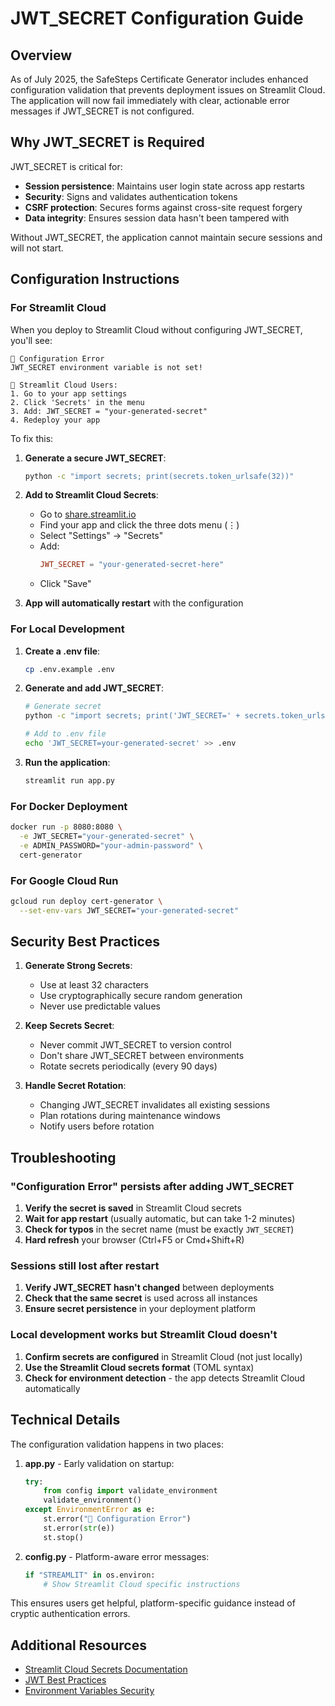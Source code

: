 # JWT_SECRET Configuration Guide

## Overview

As of July 2025, the SafeSteps Certificate Generator includes enhanced configuration validation that prevents deployment issues on Streamlit Cloud. The application will now fail immediately with clear, actionable error messages if JWT_SECRET is not configured.

## Why JWT_SECRET is Required

JWT_SECRET is critical for:
- **Session persistence**: Maintains user login state across app restarts
- **Security**: Signs and validates authentication tokens
- **CSRF protection**: Secures forms against cross-site request forgery
- **Data integrity**: Ensures session data hasn't been tampered with

Without JWT_SECRET, the application cannot maintain secure sessions and will not start.

## Configuration Instructions

### For Streamlit Cloud

When you deploy to Streamlit Cloud without configuring JWT_SECRET, you'll see:

```
🚨 Configuration Error
JWT_SECRET environment variable is not set!

📱 Streamlit Cloud Users:
1. Go to your app settings
2. Click 'Secrets' in the menu
3. Add: JWT_SECRET = "your-generated-secret"
4. Redeploy your app
```

To fix this:

1. **Generate a secure JWT_SECRET**:
   ```bash
   python -c "import secrets; print(secrets.token_urlsafe(32))"
   ```
   
2. **Add to Streamlit Cloud Secrets**:
   - Go to [share.streamlit.io](https://share.streamlit.io)
   - Find your app and click the three dots menu (⋮)
   - Select "Settings" → "Secrets"
   - Add:
     ```toml
     JWT_SECRET = "your-generated-secret-here"
     ```
   - Click "Save"

3. **App will automatically restart** with the configuration

### For Local Development

1. **Create a .env file**:
   ```bash
   cp .env.example .env
   ```

2. **Generate and add JWT_SECRET**:
   ```bash
   # Generate secret
   python -c "import secrets; print('JWT_SECRET=' + secrets.token_urlsafe(32))"
   
   # Add to .env file
   echo 'JWT_SECRET=your-generated-secret' >> .env
   ```

3. **Run the application**:
   ```bash
   streamlit run app.py
   ```

### For Docker Deployment

```bash
docker run -p 8080:8080 \
  -e JWT_SECRET="your-generated-secret" \
  -e ADMIN_PASSWORD="your-admin-password" \
  cert-generator
```

### For Google Cloud Run

```bash
gcloud run deploy cert-generator \
  --set-env-vars JWT_SECRET="your-generated-secret"
```

## Security Best Practices

1. **Generate Strong Secrets**:
   - Use at least 32 characters
   - Use cryptographically secure random generation
   - Never use predictable values

2. **Keep Secrets Secret**:
   - Never commit JWT_SECRET to version control
   - Don't share JWT_SECRET between environments
   - Rotate secrets periodically (every 90 days)

3. **Handle Secret Rotation**:
   - Changing JWT_SECRET invalidates all existing sessions
   - Plan rotations during maintenance windows
   - Notify users before rotation

## Troubleshooting

### "Configuration Error" persists after adding JWT_SECRET

1. **Verify the secret is saved** in Streamlit Cloud secrets
2. **Wait for app restart** (usually automatic, but can take 1-2 minutes)
3. **Check for typos** in the secret name (must be exactly `JWT_SECRET`)
4. **Hard refresh** your browser (Ctrl+F5 or Cmd+Shift+R)

### Sessions still lost after restart

1. **Verify JWT_SECRET hasn't changed** between deployments
2. **Check that the same secret** is used across all instances
3. **Ensure secret persistence** in your deployment platform

### Local development works but Streamlit Cloud doesn't

1. **Confirm secrets are configured** in Streamlit Cloud (not just locally)
2. **Use the Streamlit Cloud secrets format** (TOML syntax)
3. **Check for environment detection** - the app detects Streamlit Cloud automatically

## Technical Details

The configuration validation happens in two places:

1. **app.py** - Early validation on startup:
   ```python
   try:
       from config import validate_environment
       validate_environment()
   except EnvironmentError as e:
       st.error("🚨 Configuration Error")
       st.error(str(e))
       st.stop()
   ```

2. **config.py** - Platform-aware error messages:
   ```python
   if "STREAMLIT" in os.environ:
       # Show Streamlit Cloud specific instructions
   ```

This ensures users get helpful, platform-specific guidance instead of cryptic authentication errors.

## Additional Resources

- [Streamlit Cloud Secrets Documentation](https://docs.streamlit.io/streamlit-community-cloud/deploy-your-app/secrets-management)
- [JWT Best Practices](https://datatracker.ietf.org/doc/html/rfc8725)
- [Environment Variables Security](https://12factor.net/config)